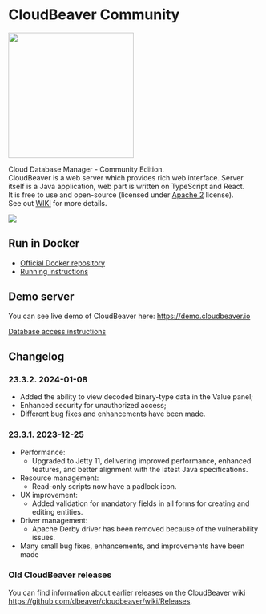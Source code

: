 # CloudBeaver Community

<img src="https://github.com/dbeaver/cloudbeaver/wiki/images/cloudbeaver-logo.png" width="250"/>

Cloud Database Manager - Community Edition.  
CloudBeaver is a web server which provides rich web interface. Server itself is a Java application, web part is written on TypeScript and React.  
It is free to use and open-source (licensed under [Apache 2](https://github.com/dbeaver/cloudbeaver/blob/devel/LICENSE) license).  
See out [WIKI](https://github.com/dbeaver/cloudbeaver/wiki) for more details.  

![](https://github.com/dbeaver/cloudbeaver/wiki/images/demo_screenshot_1.png)

## Run in Docker

- [Official Docker repository](https://hub.docker.com/r/dbeaver/cloudbeaver)
- [Running instructions](https://github.com/dbeaver/cloudbeaver/wiki/Run-Docker-Container)

## Demo server

You can see live demo of CloudBeaver here: https://demo.cloudbeaver.io  

[Database access instructions](https://github.com/dbeaver/cloudbeaver/wiki/Demo-Server)

## Changelog

### 23.3.2. 2024-01-08
- Added the ability to view decoded binary-type data in the Value panel;
- Enhanced security for unauthorized access;
- Different bug fixes and enhancements have been made.

### 23.3.1. 2023-12-25
- Performance:
   - Upgraded to Jetty 11, delivering improved performance, enhanced features, and better alignment with the latest Java specifications.
- Resource management:
   - Read-only scripts now have a padlock icon.
- UX improvement:
   - Added validation for mandatory fields in all forms for creating and editing entities.
- Driver management:
   - Apache Derby driver has been removed because of the vulnerability issues.
- Many small bug fixes, enhancements, and improvements have been made


### Old CloudBeaver releases

You can find information about earlier releases on the CloudBeaver wiki https://github.com/dbeaver/cloudbeaver/wiki/Releases.

